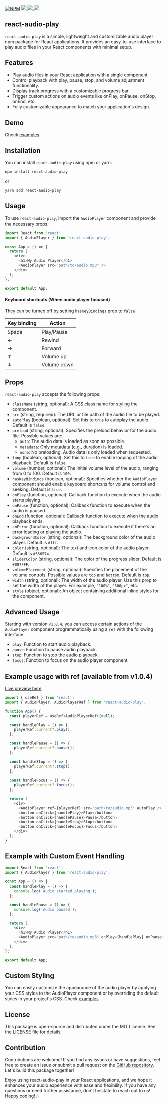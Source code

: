 [![NPM](https://img.shields.io/npm/v/react-audio-play.svg)](https://www.npmjs.com/package/react-audio-play) <a href="https://github.com/riyaddecoder/react-audio-play/issues">
<img src="https://img.shields.io/github/issues/riyaddecoder/react-audio-play"/> </a> <a href="https://github.com/riyaddecoder/react-audio-play/blob/master/LICENSE">
<img src="https://img.shields.io/github/license/riyaddecoder/react-audio-play"/> </a> <a href="https://www.buymeacoffee.com/riyaddecoder">
<img src="https://img.shields.io/badge/sponsor-buy%20me%20a%20coffee-yellow?logo=buymeacoffee"/> </a>

## react-audio-play

`react-audio-play` is a simple, lightweight and customizable audio player npm package for React applications. It provides an easy-to-use interface to play audio files in your React components with
minimal setup.

<!-- ![react-audio-play](https://example.com/react-audio-play-demo.gif) -->

## Features

- Play audio files in your React application with a single component.
- Control playback with play, pause, stop, and volume adjustment functionality.
- Display track progress with a customizable progress bar.
- Trigger custom actions on audio events like onPlay, onPause, onStop, onEnd, etc.
- Fully customizable appearance to match your application's design.

## Demo

Check [examples](https://riyaddecoder.github.io/react-audio-play/examples.html)

## Installation

You can install `react-audio-play` using npm or yarn:

```bash
npm install react-audio-play
```

or

```bash
yarn add react-audio-play
```

## Usage

To use `react-audio-play`, import the `AudioPlayer` component and provide the necessary props:

```js
import React from 'react';
import { AudioPlayer } from 'react-audio-play';

const App = () => {
  return (
    <div>
      <h1>My Audio Player</h1>
      <AudioPlayer src="path/to/audio.mp3" />
    </div>
  );
};

export default App;
```

#### Keyboard shortcuts (When audio player focused)

They can be turned off by setting `hasKeyBindings` prop to `false`

| Key binding | Action |
| ----------- | ------ |
| Space       | Play/Pause |
| ←           | Rewind |
| →           | Forward |
| ↑           | Volume up |
| ↓           | Volume down |

## Props

`react-audio-play` accepts the following props:

- `className` (string, optional): A CSS class name for styling the component.
- `src` (string, required): The URL or file path of the audio file to be played.
- `autoPlay` (boolean, optional): Set this to `true` to autoplay the audio. Default is `false`.
- `preload` (string, optional): Specifies the preload behavior for the audio file. Possible values are:
  - `auto`: The audio data is loaded as soon as possible.
  - `metadata`: Only metadata (e.g., duration) is loaded.
  - `none`: No preloading. Audio data is only loaded when requested.
- `loop` (boolean, optional): Set this to `true` to enable looping of the audio playback. Default is `false`.
- `volume` (number, optional): The initial volume level of the audio, ranging from 0 to 100. Default is `100`.
- `hasKeyBindings` (boolean, optional): Specifies whether the `AudioPlayer` component should enable keyboard shortcuts for volume control and seeking. Default is `true`.
- `onPlay` (function, optional): Callback function to execute when the audio starts playing.
- `onPause` (function, optional): Callback function to execute when the audio is paused.
- `onEnd` (function, optional): Callback function to execute when the audio playback ends.
- `onError` (function, optional): Callback function to execute if there's an error loading or playing the audio.
- `backgroundColor` (string, optional): The background color of the audio player. Default is `#fff`.
- `color` (string, optional): The text and icon color of the audio player. Default is `#566574`.
- `sliderColor` (string, optional): The color of the progress slider. Default is `#007FFF`.
- `volumePlacement` (string, optional): Specifies the placement of the volume controls. Possible values are `top` and `bottom`. Default is `top`.
- `width` (string, optional): The width of the audio player. Use this prop to set the width of the player. For example, `"100%"`, `"300px"`, etc.
- `style` (object, optional): An object containing additional inline styles for the component.


## Advanced Usage

Starting with version `v1.0.4`, you can access certain actions of the `AudioPlayer` component programmatically using a `ref` with the following interface:

- `play`: Function to start audio playback.
- `pause`: Function to pause audio playback.
- `stop`: Function to stop the audio playback.
- `focus`: Function to focus on the audio player component.

## Example usage with ref (available from v1.0.4)

[Live preview here](https://riyaddecoder.github.io/react-audio-play/examples.html#example-4-usage-with-ref-available-from-v1-0-4)

```js
import { useRef } from 'react';
import { AudioPlayer, AudioPlayerRef } from 'react-audio-play';

function App() {
  const playerRef = useRef<AudioPlayerRef>(null);

  const handlePlay = () => {
    playerRef.current?.play();
  };

  const handlePause = () => {
    playerRef.current?.pause();
  };

  const handleStop = () => {
    playerRef.current?.stop();
  };

  const handleFocus = () => {
    playerRef.current?.focus();
  };

  return (
    <div>
      <AudioPlayer ref={playerRef} src="path/to/audio.mp3" autoPlay />
      <button onClick={handlePlay}>Play</button>
      <button onClick={handlePause}>Pause</button>
      <button onClick={handleStop}>Stop</button>
      <button onClick={handleFocus}>Focus</button>
    </div>
  );
}

```

## Example with Custom Event Handling

```js
import React from 'react';
import { AudioPlayer } from 'react-audio-play';

const App = () => {
  const handlePlay = () => {
    console.log('Audio started playing');
  };

  const handlePause = () => {
    console.log('Audio paused');
  };

  return (
    <div>
      <h1>My Audio Player</h1>
      <AudioPlayer src="path/to/audio.mp3" onPlay={handlePlay} onPause={handlePause} />
    </div>
  );
};

export default App;
```

## Custom Styling

You can easily customize the appearance of the audio player by applying your CSS styles to the AudioPlayer component or by overriding the default styles in your project's CSS. Check
[examples](https://riyaddecoder.github.io/react-audio-play/examples.html#example-6-using-style-object)

## License

This package is open-source and distributed under the MIT License. See the [LICENSE](https://github.com/riyaddecoder/react-audio-play/blob/master/LICENSE) file for details.

## Contribution

Contributions are welcome! If you find any issues or have suggestions, feel free to create an issue or submit a pull request on the
[GitHub repository](https://github.com/riyaddecoder/react-audio-play/). Let's build this package together!

<!-- ![react-audio-play](https://example.com/react-audio-play-demo.gif) -->

Enjoy using react-audio-play in your React applications, and we hope it enhances your audio experience with ease and flexibility. If you have any questions or need further assistance, don't hesitate
to reach out to us! Happy coding! 🎶
